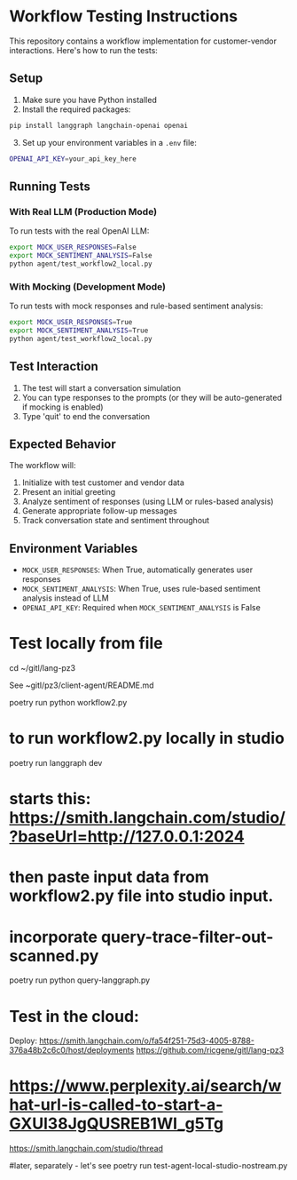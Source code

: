 # Workflow Testing Instructions

This repository contains a workflow implementation for customer-vendor interactions. Here's how to run the tests:

## Setup

1. Make sure you have Python installed
2. Install the required packages:
```bash
pip install langgraph langchain-openai openai
```

3. Set up your environment variables in a `.env` file:
```bash
OPENAI_API_KEY=your_api_key_here
```

## Running Tests

### With Real LLM (Production Mode)
To run tests with the real OpenAI LLM:

```bash
export MOCK_USER_RESPONSES=False
export MOCK_SENTIMENT_ANALYSIS=False
python agent/test_workflow2_local.py
```

### With Mocking (Development Mode)
To run tests with mock responses and rule-based sentiment analysis:

```bash
export MOCK_USER_RESPONSES=True
export MOCK_SENTIMENT_ANALYSIS=True
python agent/test_workflow2_local.py
```

## Test Interaction

1. The test will start a conversation simulation
2. You can type responses to the prompts (or they will be auto-generated if mocking is enabled)
3. Type 'quit' to end the conversation

## Expected Behavior

The workflow will:
1. Initialize with test customer and vendor data
2. Present an initial greeting
3. Analyze sentiment of responses (using LLM or rules-based analysis)
4. Generate appropriate follow-up messages
5. Track conversation state and sentiment throughout

## Environment Variables

- `MOCK_USER_RESPONSES`: When True, automatically generates user responses
- `MOCK_SENTIMENT_ANALYSIS`: When True, uses rule-based sentiment analysis instead of LLM
- `OPENAI_API_KEY`: Required when `MOCK_SENTIMENT_ANALYSIS` is False

# Test locally from file
cd ~/gitl/lang-pz3

See ~gitl/pz3/client-agent/README.md

poetry run python workflow2.py

# to run workflow2.py locally in studio
poetry run langgraph dev
# starts this: https://smith.langchain.com/studio/?baseUrl=http://127.0.0.1:2024 
# then paste input data from workflow2.py file into studio input.

# incorporate query-trace-filter-out-scanned.py
poetry run python query-langgraph.py

# Test in the cloud:
Deploy:
   https://smith.langchain.com/o/fa54f251-75d3-4005-8788-376a48b2c6c0/host/deployments
   https://github.com/ricgene/gitl/lang-pz3

   # https://www.perplexity.ai/search/what-url-is-called-to-start-a-GXUl38JgQUSREB1WI_g5Tg

https://smith.langchain.com/studio/thread




#later, separately - let's see
poetry run test-agent-local-studio-nostream.py

